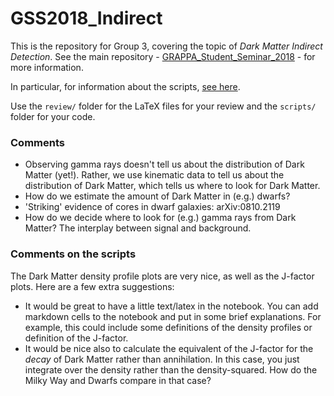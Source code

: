 # GSS2018_Indirect

This is the repository for Group 3, covering the topic of *Dark Matter Indirect Detection*. See the main repository - [GRAPPA_Student_Seminar_2018](https://github.com/bradkav/GRAPPA_Student_Seminar_2018) - for more information.

In particular, for information about the scripts, [see here](https://github.com/bradkav/GRAPPA_Student_Seminar_2018/wiki/Scripts).

Use the `review/` folder for the LaTeX files for your review and the `scripts/` folder for your code.

### Comments

* Observing gamma rays doesn't tell us about the distribution of Dark Matter (yet!). Rather, we use kinematic data to tell us about the distribution of Dark Matter, which tells us where to look for Dark Matter.
* How do we estimate the amount of Dark Matter in (e.g.) dwarfs?
* 'Striking' evidence of cores in dwarf galaxies: arXiv:0810.2119
* How do we decide where to look for (e.g.) gamma rays from Dark Matter? The interplay between signal and background.

### Comments on the scripts

The Dark Matter density profile plots are very nice, as well as the J-factor plots. Here are a few extra suggestions:

* It would be great to have a little text/latex in the notebook. You can add markdown cells to the notebook and put in some brief explanations. For example, this could include some definitions of the density profiles or definition of the J-factor.
* It would be nice also to calculate the equivalent of the J-factor for the *decay* of Dark Matter rather than annihilation. In this case, you just integrate over the density rather than the density-squared. How do the Milky Way and Dwarfs compare in that case?
